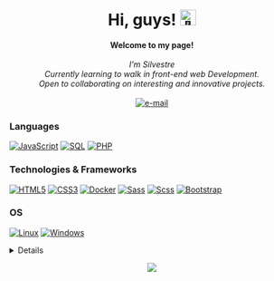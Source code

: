 <h1 align="center">Hi, guys! <img src="https://github.com/wervlad/wervlad/assets/24524555/766d336d-b87d-44ba-807c-c51de2bc6b4d" width="28px" alt="👋"></h1>

<p align="center">
    <b>Welcome to my page!</b><br><br>
    <i>
        I'm Silvestre<br>
        Currently learning to walk in front-end web Development.<br>
        Open to collaborating on interesting and innovative projects.<br>
    </i><br>
    <a href="mailto:silvestredourado18@gmail.com">
        <img src="https://img.shields.io/badge/Email-blue?style=flat-square&logo=gmail&logoColor=white" alt="e-mail">
    </a>
</p>

### Languages
[![JavaScript](https://img.shields.io/badge/javascript-black?style=for-the-badge&logo=javascript)](https://github.com/SilesterGold9)
[![SQL](https://img.shields.io/badge/sql-black?style=for-the-badge&logo=mysql)](https://github.com/SilesterGold9)
[![PHP](https://img.shields.io/badge/php-black?style=for-the-badge&logo=php)](https://github.com/SilesterGold9)

### Technologies & Frameworks
[![HTML5](https://img.shields.io/badge/html5-black?style=for-the-badge&logo=html5)](https://github.com/SilesterGold9)
[![CSS3](https://img.shields.io/badge/css3-black?style=for-the-badge&logo=css3)](https://github.com/SilesterGold9)
[![Docker](https://img.shields.io/badge/docker-black?style=for-the-badge&logo=docker)](https://github.com/SilesterGold9)
[![Sass](https://img.shields.io/badge/sass-black?style=for-the-badge&logo=sass)](https://github.com/SilesterGold9)
[![Scss](https://img.shields.io/badge/scss-black?style=for-the-badge&logo=scss)](https://github.com/SilesterGold9)
[![Bootstrap](https://img.shields.io/badge/bootstrap-black?style=for-the-badge&logo=bootstrap)](https://github.com/SilesterGold9)

### OS
[![Linux](https://img.shields.io/badge/linux-black?style=for-the-badge&logo=Linux)](https://github.com/SilesterGold9)
[![Windows](https://img.shields.io/badge/Windows-black?style=for-the-badge&logo=Windows)](https://github.com/SilesterGold9)

<details>
<p align="center">
  <a href="https://github.com/SilesterGold9">
    <img src="http://github-profile-summary-cards.vercel.app/api/cards/profile-details?username=SilesterGold9&theme=transparent" />
  </a>
  <a href="https://github.com/SilesterGold9">
    <img src="https://github-readme-streak-stats.herokuapp.com/?user=SilesterGold9&hide_border=true&card_width=338&theme=transparent" />
  </a>
  <a href="https://github.com/SilesterGold9">
    <img src="http://github-profile-summary-cards.vercel.app/api/cards/stats?username=SilesterGold9&theme=transparent" />
  </a>
</p>
</details>

<p align="center">
  <a href="https://github.com/SilesterGold9">
    <img src="https://komarev.com/ghpvc/?username=SilesterGold9&color=blue&style=flat)" />
  </a>
</p>
<!--

- 🔭 I’m currently working on ...
- 🌱 I’m currently learning ... 
- 👯 I’m looking to collaborate on ...
- 🤔 I’m looking for help with ...
- 💬 Ask me about ...
- 📫 How to reach me: ...
- 😄 Pronouns: ...
- ⚡ Fun fact: ...
-->
